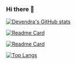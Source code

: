 ### Hi there 👋

   [![Devendra's GitHub stats](https://github-readme-stats.vercel.app/api?username=thakursachin05&show_icons=true&theme=radical)](https://github.com/thakursachin05/github-readme-stats)
   
   [![Readme Card](https://github-readme-stats.vercel.app/api/pin/?username=thakursachin05&repo=Tryme_Website)](https://github.com/thakursachin05/github-readme-stats)
   
   [![Readme Card](https://github-readme-stats.vercel.app/api/pin/?username=thakursachin05&repo=MASTERING_CPP)](https://github.com/thakursachin05/github-readme-stats)
   
   
   [![Top Langs](https://github-readme-stats.vercel.app/api/top-langs/?username=thakursachin05)](https://github.com/thakursachin05/github-readme-stats)

<!--
**thakursachin05/thakursachin05** is a ✨ _special_ ✨ repository because its `README.md` (this file) appears on your GitHub profile.

Here are some ideas to get you started:

- 🔭 I’m currently working on ...
- 🌱 I’m currently learning ...
- 👯 I’m looking to collaborate on ...
- 🤔 I’m looking for help with ...
- 💬 Ask me about ...
- 📫 How to reach me: ...
- 😄 Pronouns: ...
- ⚡ Fun fact: ...
-->
